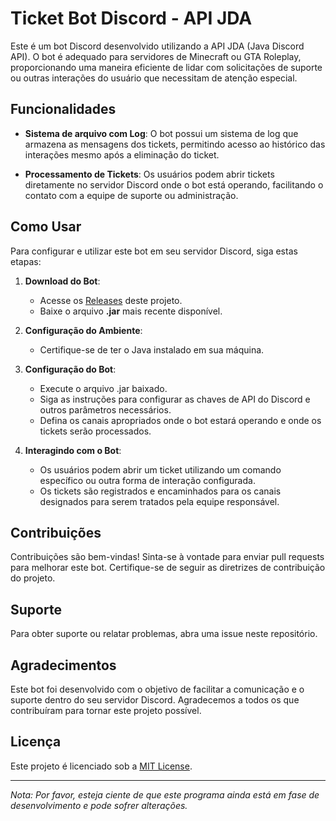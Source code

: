 # Ticket Bot Discord - API JDA

Este é um bot Discord desenvolvido utilizando a API JDA (Java Discord API). O bot é adequado para servidores de Minecraft ou GTA Roleplay, proporcionando uma maneira eficiente de lidar com solicitações de suporte ou outras interações do usuário que necessitam de atenção especial.

## Funcionalidades

- **Sistema de arquivo com Log**: O bot possui um sistema de log que armazena as mensagens dos tickets, permitindo acesso ao histórico das interações mesmo após a eliminação do ticket.

- **Processamento de Tickets**: Os usuários podem abrir tickets diretamente no servidor Discord onde o bot está operando, facilitando o contato com a equipe de suporte ou administração.

## Como Usar

Para configurar e utilizar este bot em seu servidor Discord, siga estas etapas:

1. **Download do Bot**:
    - Acesse os [Releases](https://github.com/rodriaum/ApplicationTicket/releases) deste projeto.
    - Baixe o arquivo **.jar** mais recente disponível.


2. **Configuração do Ambiente**:
    - Certifique-se de ter o Java instalado em sua máquina.


3. **Configuração do Bot**:
    - Execute o arquivo .jar baixado.
    - Siga as instruções para configurar as chaves de API do Discord e outros parâmetros necessários.
    - Defina os canais apropriados onde o bot estará operando e onde os tickets serão processados.


4. **Interagindo com o Bot**:
    - Os usuários podem abrir um ticket utilizando um comando específico ou outra forma de interação configurada.
    - Os tickets são registrados e encaminhados para os canais designados para serem tratados pela equipe responsável.

## Contribuições

Contribuições são bem-vindas! Sinta-se à vontade para enviar pull requests para melhorar este bot. Certifique-se de seguir as diretrizes de contribuição do projeto.

## Suporte

Para obter suporte ou relatar problemas, abra uma issue neste repositório.

## Agradecimentos

Este bot foi desenvolvido com o objetivo de facilitar a comunicação e o suporte dentro do seu servidor Discord. Agradecemos a todos os que contribuíram para tornar este projeto possível.

## Licença

Este projeto é licenciado sob a [MIT License](https://github.com/rodriaum/ApplicationTicket?tab=MIT-1-ov-file#MIT-1-ov-file).

---

*Nota: Por favor, esteja ciente de que este programa ainda está em fase de desenvolvimento e pode sofrer alterações.*
